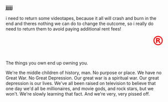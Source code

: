 ### jjjjj

<!--
**jjjjj/jjjjj** is a ✨ _special_ ✨ repository because its `README.md` (this file) appears on your GitHub profile.

if you see this send me an email at jonas@hitalick.de

--!>

i need to return some videotapes, because it all will crash and burn in the end and theres nothing we can do to change the outcome, so i really do need to return them to avoid paying additional rent fees!
<br />
<p align="right"><a href="https://open.spotify.com/user/fy" target="_blank"><img src="https://raw.githubusercontent.com/jjjjj/jjjjj/main/R.png" alt="R" width=30 height=30"></a></p>
<!-- <p>&nbsp;</p> --!>
<br />
<p align="left">The things you own end up owning you.</p>
<p align="left">We're the middle children of history, man. No purpose or place. We have no Great War. No Great Depression. Our great war is a spiritual war. Our great depression is our lives. We've all been raised on television to believe that one day we'd all be millionaires, and movie gods, and rock stars, but we won't. We're slowly learning that fact. And we're very, very pissed off.</p>
